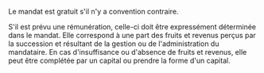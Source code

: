 Le mandat est gratuit s'il n'y a convention contraire.


S'il est prévu une rémunération, celle-ci doit être expressément déterminée dans le mandat. Elle correspond à une part des fruits et revenus perçus par la succession et résultant de la gestion ou de l'administration du mandataire. En cas d'insuffisance ou d'absence de fruits et revenus, elle peut être complétée par un capital ou prendre la forme d'un capital.


  
